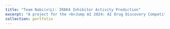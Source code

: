 ```yaml
---
title: "Team Nabi(נָבִיא): IRAK4 Inhibitor Activity Prediction"
excerpt: "A project for the <b>Jump AI 2024: AI Drug Discovery Competition</b>, where our team, <b>Nabi</b>, predicted IRAK4 IC50 and won <b>3rd place</b>. Supervised by Prof. <b>Jaeyoung Chun</b> [<a href='https://docs.google.com/presentation/d/1pIisD9sVf9C2-k3BMpiftzBL9fMo5g3igolpRQcgHbQ/edit?usp=sharing'>PPT</a>] [<a href='https://docs.google.com/presentation/d/1qFfN28qXwNlgYS2YKq8d0g6Ketx-fRLAdFfkktFImCs/edit?usp=sharing'>Poster</a>]"
collection: portfolio
---
```


